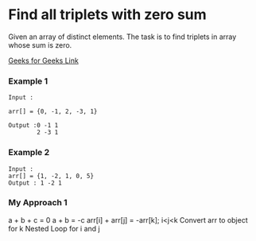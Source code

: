 # Find all triplets with zero sum

Given an array of distinct elements. The task is to find triplets in array whose sum is zero.

[Geeks for Geeks Link](https://www.geeksforgeeks.org/find-triplets-array-whose-sum-equal-zero/)

### Example 1

```
Input :

arr[] = {0, -1, 2, -3, 1}

Output :0 -1 1
        2 -3 1
```

### Example 2

```
Input :
arr[] = {1, -2, 1, 0, 5}
Output : 1 -2 1
```

### My Approach 1

a + b + c = 0
a + b = -c
arr[i] + arr[j] = -arr[k]; i<j<k
Convert arr to object for k
Nested Loop for i and j
